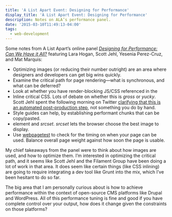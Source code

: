 ```yaml
---
title: 'A List Apart Event: Designing for Performance'
display_title: 'A List Apart Event: Designing for Performance'
description: Notes on ALA’s performance panel.
date: '2015-03-10T11:49:13-04:00'
tags:
  - web-development
---
```

Some notes from A List Apart’s online panel [*Designing for Performance:  
Can We Have it All?*](http://alistapart.com/event/designing-for-performance) featuring Lara Hogan, Scott Jehl, Yesenia Perez-Cruz, and Mat Marquis:

- Optimizing images (or reducing their number outright) are an area where designers and developers can get big wins quickly.
- Examine the critical path for page rendering—what is synchronous, and what can be deferred?
- Look at whether you have render-blocking JS/CSS referenced in the
- Inline critical CSS. Lots of debate on whether this is *gross* or *yucky*. Scott Jehl spent the following morning on Twitter [clarifying that this is an automated post-production step](https://twitter.com/scottjehl/status/571316037012103168), not something you do by hand.
- Style guides can help, by establishing performant chunks that can be copy/pasted.
- <picture> element and *srcset*. *srcset* lets the browser choose the best image to display.</picture>
- Use [webpagetest](http://webpagetest.org) to check for the timing on when your page can be used. Balance overall page weight against how soon the page is usable.

My chief takeaways from the panel were to think about how images are used, and how to optimize them. I’m interested in optimizing the critical path, and it seems like Scott Jehl and the Filament Group have been doing a lot of work in that area. It does seem like certain things (like CSS inlining) are going to require integrating a dev tool like Grunt into the mix, which I’ve been hesitant to do so far.

The big area that I am personally curious about is how to achieve performance within the context of open-source CMS platforms like Drupal and WordPress. All of this performance tuning is fine and good if you have complete control over your output, how does it change given the constraints on those platforms?
